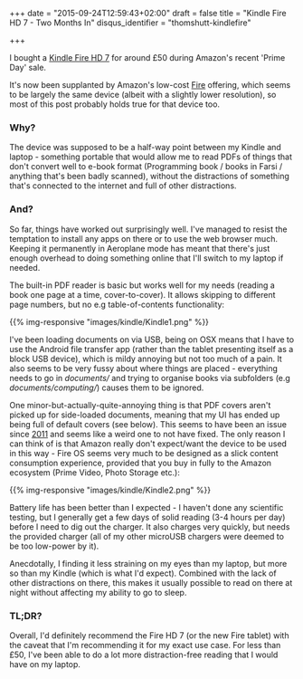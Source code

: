 +++
date = "2015-09-24T12:59:43+02:00"
draft = false 
title = "Kindle Fire HD 7 - Two Months In"
disqus_identifier = "thomshutt-kindlefire"

+++

I bought a [Kindle Fire HD 7](http://www.gsmarena.com/amazon_fire_hd_7-6689.php) for around £50 during Amazon's recent 'Prime Day' sale.

It's now been supplanted by Amazon's low-cost [Fire](http://www.amazon.co.uk/gp/product/B00Y3TM6CO) offering, which seems to be largely the same device (albeit with a slightly lower resolution), so most of this post probably holds true for that device too.

### Why?

The device was supposed to be a half-way point between my Kindle and laptop - something portable that would allow me to read PDFs of things that don't convert well to e-book format (Programming book / books in Farsi / anything that's been badly scanned), without the distractions of something that's connected to the internet and full of other distractions.

### And?

So far, things have worked out surprisingly well. I've managed to resist the temptation to install any apps on there or to use the web browser much. Keeping it permanently in Aeroplane mode has meant that there's just enough overhead to doing something online that I'll switch to my laptop if needed.

The built-in PDF reader is basic but works well for my needs (reading a book one page at a time, cover-to-cover). It allows skipping to different page numbers, but no e.g table-of-contents functionality:

{{% img-responsive "images/kindle/Kindle1.png" %}}

I've been loading documents on via USB, being on OSX means that I have to use the Android file transfer app (rather than the tablet presenting itself as a block USB device), which is mildy annoying but not too much of a pain. It also seems to be very fussy about where things are placed - everything needs to go in *documents/* and trying to organise books via subfolders (e.g *documents/computing/*) causes them to be ignored. 

One minor-but-actually-quite-annoying thing is that PDF covers aren't picked up for side-loaded documents, meaning that my UI has ended up being full of default covers (see below). This seems to have been an issue since [2011](http://www.amazon.com/forum/kindle?_encoding=UTF8&cdForum=Fx1D7SY3BVSESG&cdThread=TxM9YB62T1DLCN) and seems like a weird one to not have fixed. The only reason I can think of is that Amazon really don't expect/want the device to be used in this way - Fire OS seems very much to be designed as a slick content consumption experience, provided that you buy in fully to the Amazon ecosystem (Prime Video, Photo Storage etc.):

{{% img-responsive "images/kindle/Kindle2.png" %}}

Battery life has been better than I expected - I haven't done any scientific testing, but I generally get a few days of solid reading (3-4 hours per day) before I need to dig out the charger. It also charges very quickly, but needs the provided charger (all of my other microUSB chargers were deemed to be too low-power by it).

Anecdotally, I finding it less straining on my eyes than my laptop, but more so than my Kindle (which is what I'd expect). Combined with the lack of other distractions on there, this makes it usually possible to read on there at night without affecting my ability to go to sleep.

### TL;DR?

Overall, I'd definitely recommend the Fire HD 7 (or the new Fire tablet) with the caveat that I'm recommending it for my exact use case. For less than £50, I've been able to do a lot more distraction-free reading that I would have on my laptop.
